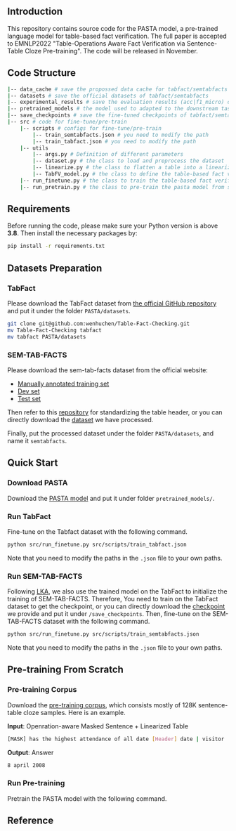 ## Introduction
This repository contains source code for the PASTA model, a pre-trained language model for table-based fact verification. The full paper is accepted to EMNLP2022 "Table-Operations Aware Fact Verification via Sentence-Table Cloze Pre-training". The code will be released in November.

## Code Structure


```sh
|-- data_cache # save the propossed data cache for tabfact/semtabfacts
|-- datasets # save the official datasets of tabfact/semtabfacts
|-- experimental_results # save the evaluation results (acc|f1_micro) of tabfact/semtabfacts
|-- pretrained_models # the model used to adapted to the downstream tasks
|-- save_checkpoints # save the fine-tuned checkpoints of tabfact/semtabfacts
|-- src # code for fine-tune/pre-train
    |-- scripts # configs for fine-tune/pre-train
        |-- train_semtabfacts.json # you need to modify the path
        |-- train_tabfact.json # you need to modify the path
    |-- utils
        |-- args.py # Definition of different parameters
        |-- dataset.py # the class to load and preprocess the dataset
        |-- linearize.py # the class to flatten a table into a linearized form, it is adapted from https://github.com/microsoft/Table-Pretraining/blob/0b87efa253232d4aafa52c1f4725cb4f6e027877/tapex/processor/table_linearize.py
        |-- TabFV_model.py # the class to define the table-based fact verification model
    |-- run_finetune.py # the class to train the table-based fact verification model
    |-- run_pretrain.py # the class to pre-train the pasta model from scratch
```

## Requirements
Before running the code, please make sure your Python version is above **3.8**. Then install the necessary packages by:
```sh
pip install -r requirements.txt
```

## Datasets Preparation

### TabFact
Please download the TabFact dataset from [the official GitHub repository](https://github.com/wenhuchen/Table-Fact-Checking) and put it under the folder `PASTA/datasets`.
```sh
git clone git@github.com:wenhuchen/Table-Fact-Checking.git
mv Table-Fact-Checking tabfact
mv tabfact PASTA/datasets
```

### SEM-TAB-FACTS
Please download the sem-tab-facts dataset from the official website: 
- [Manually annotated training set](https://drive.google.com/file/d/1yObzEEZJ8qM7ZjrMcbtKZ-jofpL820ft/view)
- [Dev set](https://drive.google.com/file/d/1l5iojO8q_CB-sDCjlUpa7wVi8XUrqlss/view)
- [Test set](https://drive.google.com/file/d/1Trfq0Zd2tcAV4JIR9puopmy6NC1lMj5S/view)

Then refer to this [repository](https://github.com/devanshg27/sem-tab-fact) for standardizing the table header, or you can directly download the [dataset](https://drive.google.com/file/d/1iQ9y3UetDq0-Ib70us2Oo-pwx63U2rls/view) we have processed.

Finally, put the processed dataset under the folder `PASTA/datasets`, and name it `semtabfacts`.

## Quick Start

### Download PASTA

Download the [PASTA model](https://drive.google.com/drive/folders/1sqZt8Wu7PQ3ha4260E7Gcq4WipKj6LD8?usp=sharing) and put it under folder `pretrained_models/`.

### Run TabFact
Fine-tune on the Tabfact dataset with the following command. 
```sh
python src/run_finetune.py src/scripts/train_tabfact.json
```
Note that you need to modify the paths in the `.json` file to your own paths.

### Run SEM-TAB-FACTS
Following [LKA](https://aclanthology.org/2022.coling-1.120.pdf), we also use the trained model on the TabFact to initialize the training of SEM-TAB-FACTS. Therefore, You need to train on the TabFact dataset to get the checkpoint, or you can directly download the [checkpoint](https://drive.google.com/file/d/1cUq1G9Mx_gNwmNsptBEnRaVor8c70sE2/view?usp=sharing) we provide and put it under `/save_checkpoints`.
Then, fine-tune on the SEM-TAB-FACTS dataset with the following command.
```sh
python src/run_finetune.py src/scripts/train_semtabfacts.json
```
Note that you need to modify the paths in the `.json` file to your own paths.

## Pre-training From Scratch

### Pre-training Corpus
Download the [pre-training corpus](https://drive.google.com/file/d/1ZgdPgomanqlFrka7cdfkOchE7Hxa5XzG/view?usp=sharing), which consists mostly of 128K sentence-table cloze samples. Here is an example.

**Input**: Openration-aware Masked Sentence + Linearized Table
```sh
[MASK] has the highest attendance of all date [Header] date | visitor | score | home | leading scorer | attendance | record [Row] 1 april 2008 | knicks | 115 - 119 | bucks | quentin richardson (22) | 13579 | 20 - 54 [Row] ……
```
**Output**: Answer
```sh
8 april 2008
```
### Run Pre-training

Pretrain the PASTA model with the following command.

## Reference
